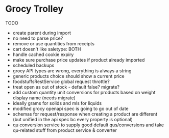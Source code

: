 # Grocy Trolley

TODO

- create parent during import
- no need to parse price?
- remove or use quantities from receipts
- cart doesn't like saletype: BOTH
- handle cached cookie expiry
- make sure purchase price updates if product already imported
- scheduled backups
- grocy API types are wrong, everything is always a string
- generic products choice should show a current price
- foodstuffsRestService global request throttle?
- treat open as out of stock - default false? migrate?
- add custom quantity unit conversions for products based on weight display name (needs migrate)
- ideally grams for solids and mls for liquids
- modified grocy openapi spec is going to go out of date
- schemas for request/response when creating a product are different (but unified in the api spec bc every property is optional)
- qu conversion service to supply good default qus/conversions and take qu-related stuff from product service & converter
